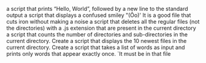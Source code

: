 a script that prints “Hello, World”, followed by a new line to the standard output
a script that displays a confused smiley "(Ôo)'
It is a good file that cuts iron without making a noise
a script that deletes all the regular files (not the directories) with a .js extension that are present in the current directory
 a script that counts the number of directories and sub-directories in the current directory.
Create a script that displays the 10 newest files in the current directory.
Create a script that takes a list of words as input and prints only words that appear exactly once.
`It must be in that file
